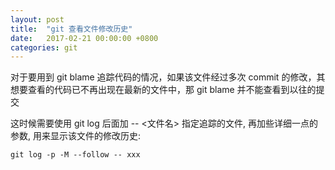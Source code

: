 ```yaml
---
layout: post
title:  "git 查看文件修改历史"
date:   2017-02-21 00:00:00 +0800
categories: git
---
```


对于要用到 git blame 追踪代码的情况，如果该文件经过多次 commit 的修改，其想要查看的代码已不再出现在最新的文件中，那 git blame 并不能查看到以往的提交

这时候需要使用 git log 后面加 -- <文件名> 指定追踪的文件, 再加些详细一点的参数, 用来显示该文件的修改历史:

```
git log -p -M --follow -- xxx
```